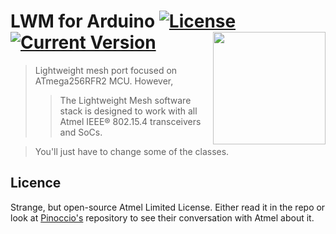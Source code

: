 # LWM for Arduino [![License](https://img.shields.io/badge/license-atmel-green.svg)](https://github.com/maxmclau/arduino-lwm) [![Current Version](https://img.shields.io/badge/version-v1.2.1-blue.svg)](https://github.com/maxmclau/arduino-lwm) <img src="http://i.imgur.com/j688aW7.png" width="180px" align="right" />

> Lightweight mesh port focused on ATmega256RFR2 MCU. However,
>> The Lightweight Mesh software stack is designed to work with all Atmel IEEE® 802.15.4 transceivers and SoCs.

> You'll just have to change some of the classes.

## Licence
Strange, but open-source Atmel Limited License. Either read it in the repo or look at [Pinoccio's](https://github.com/Pinoccio/library-atmel-lwm) repository to see their conversation with Atmel about it. 
